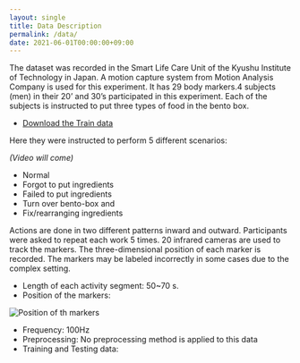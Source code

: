 ```yaml
---
layout: single
title: Data Description
permalink: /data/
date: 2021-06-01T00:00:00+09:00
---
```

The dataset was recorded in the Smart Life Care Unit of the Kyushu Institute of Technology in Japan. A motion capture system from Motion Analysis Company is used for this experiment. It has 29 body markers.4 subjects (men) in their 20’ and 30’s participated in this experiment. Each of the subjects is instructed to put three types of food in the bento box.

- [Download the Train data](https://ieee-dataport.org/competitions/bento-packaging-activity-recognition-challenge)

Here they were instructed to perform 5 different scenarios:

*(Video will come)*

- Normal
- Forgot to put ingredients
- Failed to put ingredients
- Turn over bento-box and
- Fix/rearranging ingredients

Actions are done in two different patterns inward and outward. Participants were asked to repeat each work 5 times. 20 infrared cameras are used to track the markers. The three-dimensional position of each marker is recorded. The markers may be labeled incorrectly in some cases due to the complex setting.


- Length of each activity segment:  50~70 s.
- Position of the markers:

![Position of th markers](/bento2021/assets/images/marker_position.png)

- Frequency: 100Hz
- Preprocessing: No preprocessing method is applied to this data
- Training and Testing data:


